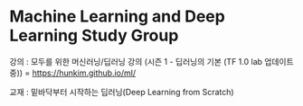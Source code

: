 # Machine Learning and Deep Learning Study Group

강의 : 모두를 위한 머신러닝/딥러닝 강의 (시즌 1 - 딥러닝의 기본 (TF 1.0 lab 업데이트중)) = https://hunkim.github.io/ml/

교재 : 밑바닥부터 시작하는 딥러닝(Deep Learning from Scratch)
 
 


